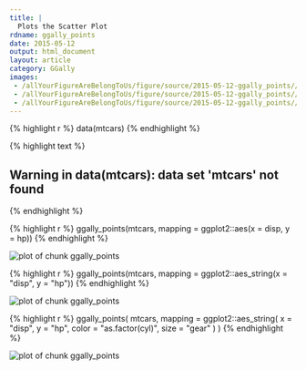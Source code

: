 ```yaml
---
title: |
  Plots the Scatter Plot
rdname: ggally_points
date: 2015-05-12
output: html_document
layout: article
category: GGally
images:
 - /allYourFigureAreBelongToUs/figure/source/2015-05-12-ggally_points//ggally_points-1.png
 - /allYourFigureAreBelongToUs/figure/source/2015-05-12-ggally_points//ggally_points-2.png
 - /allYourFigureAreBelongToUs/figure/source/2015-05-12-ggally_points//ggally_points-3.png
---
```





{% highlight r %}
data(mtcars)
{% endhighlight %}



{% highlight text %}
## Warning in data(mtcars): data set 'mtcars' not found
{% endhighlight %}



{% highlight r %}
ggally_points(mtcars, mapping = ggplot2::aes(x = disp, y = hp))
{% endhighlight %}

![plot of chunk ggally_points](/allYourFigureAreBelongToUs/figure/source/2015-05-12-ggally_points/ggally_points-1.png) 

{% highlight r %}
ggally_points(mtcars, mapping = ggplot2::aes_string(x = "disp", y = "hp"))
{% endhighlight %}

![plot of chunk ggally_points](/allYourFigureAreBelongToUs/figure/source/2015-05-12-ggally_points/ggally_points-2.png) 

{% highlight r %}
ggally_points(
  mtcars,
  mapping = ggplot2::aes_string(
    x     = "disp",
    y     = "hp",
    color = "as.factor(cyl)",
    size  = "gear"
  )
)
{% endhighlight %}

![plot of chunk ggally_points](/allYourFigureAreBelongToUs/figure/source/2015-05-12-ggally_points/ggally_points-3.png) 